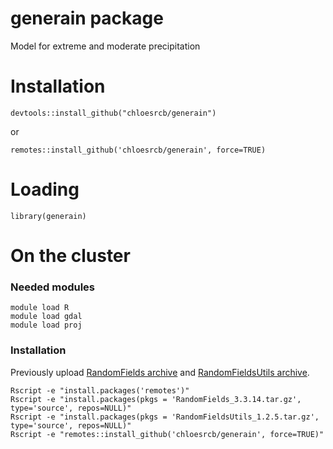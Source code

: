# generain package

Model for extreme and moderate precipitation


# Installation

```devtools::install_github("chloesrcb/generain")```

or 

```remotes::install_github('chloesrcb/generain', force=TRUE)```

# Loading

```library(generain)```

# On the cluster

### Needed modules

```
module load R
module load gdal
module load proj
```

### Installation

Previously upload [RandomFields archive](https://cran.r-project.org/src/contrib/Archive/RandomFields/) and [RandomFieldsUtils archive](https://cran.r-project.org/src/contrib/Archive/RandomFieldsUtils/).

```
Rscript -e "install.packages('remotes')"
Rscript -e "install.packages(pkgs = 'RandomFields_3.3.14.tar.gz', type='source', repos=NULL)"
Rscript -e "install.packages(pkgs = 'RandomFieldsUtils_1.2.5.tar.gz', type='source', repos=NULL)"
Rscript -e "remotes::install_github('chloesrcb/generain', force=TRUE)"
```

